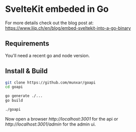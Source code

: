 # SvelteKit embeded in Go

For more details check out the blog post at:
https://www.liip.ch/en/blog/embed-sveltekit-into-a-go-binary

## Requirements

You'll need a recent go and node version.

## Install & Build

```bash
git clone https://github.com/munxar/goapi
cd goapi

go generate ./...
go build

./goapi
```

Now open a browser _http://localhost:3001_ for the api or _http://localhost:3001/admin_ for the admin ui.
